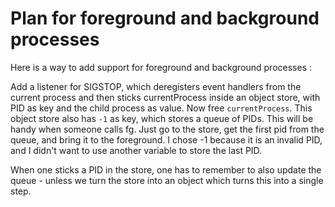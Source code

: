 # Plan for foreground and background processes

Here is a way to add support for foreground and background processes :

Add a listener for SIGSTOP, which deregisters event handlers from the current process and then sticks currentProcess inside an object store, with PID as key and the child process as value. Now free `currentProcess`. This object store also has `-1` as key, which stores a queue of PIDs. This will be handy when someone calls fg. Just go to the store, get the first pid from the queue, and bring it to the foreground. I chose -1 because it is an invalid PID, and I didn't want to use another variable to store the last PID. 

When one sticks a PID in the store, one has to remember to also update the queue - unless we turn the store into an object which turns this into a single step. 